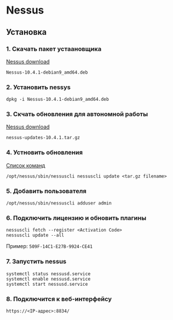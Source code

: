 # Nessus

## Установка

### 1. Скачать пакет устаановщика

[Nessus download](https://www.tenable.com/downloads/nessus?loginAttempted=true)
```
Nessus-10.4.1-debian9_amd64.deb
```

### 2. Установить nessys

```
dpkg -i Nessus-10.4.1-debian9_amd64.deb
```

### 3. Скчать обновления для автономной работы

[Nessus download](https://www.tenable.com/downloads/nessus?loginAttempted=true)
```
nessus-updates-10.4.1.tar.gz
```

### 4. Устновить обновления
[Список команд](https://docs.tenable.com/nessus/Content/NessusCLI.htm#Software_Update_Commands)
```
/opt/nessus/sbin/nessuscli nessuscli update <tar.gz filename>
```

### 5. Добавить пользователя
```
/opt/nessus/sbin/nessuscli adduser admin
```

### 6. Подключить лицензию и обновить плагины
```
nessuscli fetch --register <Activation Code>
nessuscli update --all
```
Пример: ```509F-14C1-E27B-9924-CE41```

### 7. Запустить nessus
```
systemctl status nessusd.service
systemctl enable nessusd.service
systemctl start nessusd.service
```
### 8. Подключится к веб-интерфейсу
```
https://<IP-адрес>:8834/
```
